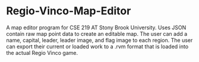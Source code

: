 # Regio-Vinco-Map-Editor
A map editor program for CSE 219 AT Stony Brook University. Uses JSON contain raw map point data to create an editable map. The user can add a name, capital, leader, leader image, and flag image to each region. The user can export their current or loaded work to a .rvm format that is loaded into the actual Regio Vinco game.
